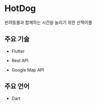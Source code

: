 # HotDog

반려동물과 함께하는 시간을 늘리기 위한 산책어플

## 주요 기술

- Flutter

- Rest API 

- Google Map API

## 주요 언어

- Dart


